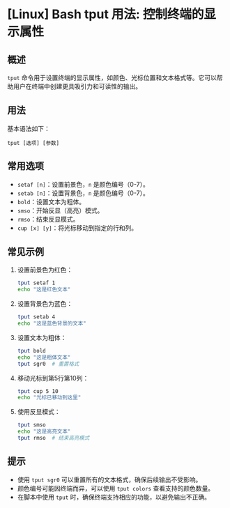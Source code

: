 # [Linux] Bash tput 用法: 控制终端的显示属性

## 概述
`tput` 命令用于设置终端的显示属性，如颜色、光标位置和文本格式等。它可以帮助用户在终端中创建更具吸引力和可读性的输出。

## 用法
基本语法如下：
```
tput [选项] [参数]
```

## 常用选项
- `setaf [n]`：设置前景色，`n` 是颜色编号（0-7）。
- `setab [n]`：设置背景色，`n` 是颜色编号（0-7）。
- `bold`：设置文本为粗体。
- `smso`：开始反显（高亮）模式。
- `rmso`：结束反显模式。
- `cup [x] [y]`：将光标移动到指定的行和列。

## 常见示例
1. 设置前景色为红色：
   ```bash
   tput setaf 1
   echo "这是红色文本"
   ```

2. 设置背景色为蓝色：
   ```bash
   tput setab 4
   echo "这是蓝色背景的文本"
   ```

3. 设置文本为粗体：
   ```bash
   tput bold
   echo "这是粗体文本"
   tput sgr0  # 重置格式
   ```

4. 移动光标到第5行第10列：
   ```bash
   tput cup 5 10
   echo "光标已移动到这里"
   ```

5. 使用反显模式：
   ```bash
   tput smso
   echo "这是高亮文本"
   tput rmso  # 结束高亮模式
   ```

## 提示
- 使用 `tput sgr0` 可以重置所有的文本格式，确保后续输出不受影响。
- 颜色编号可能因终端而异，可以使用 `tput colors` 查看支持的颜色数量。
- 在脚本中使用 `tput` 时，确保终端支持相应的功能，以避免输出不正确。